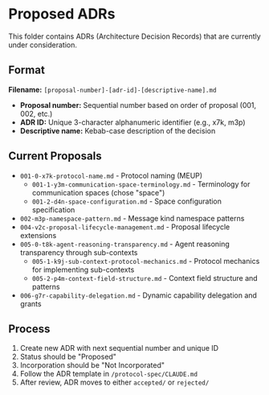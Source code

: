 # Proposed ADRs

This folder contains ADRs (Architecture Decision Records) that are currently under consideration.

## Format

**Filename:** `[proposal-number]-[adr-id]-[descriptive-name].md`

- **Proposal number:** Sequential number based on order of proposal (001, 002, etc.)
- **ADR ID:** Unique 3-character alphanumeric identifier (e.g., x7k, m3p)
- **Descriptive name:** Kebab-case description of the decision

## Current Proposals

- `001-0-x7k-protocol-name.md` - Protocol naming (MEUP)
  - `001-1-y3m-communication-space-terminology.md` - Terminology for communication spaces (chose "space")
  - `001-2-d4n-space-configuration.md` - Space configuration specification
- `002-m3p-namespace-pattern.md` - Message kind namespace patterns
- `004-v2c-proposal-lifecycle-management.md` - Proposal lifecycle extensions
- `005-0-t8k-agent-reasoning-transparency.md` - Agent reasoning transparency through sub-contexts
  - `005-1-k9j-sub-context-protocol-mechanics.md` - Protocol mechanics for implementing sub-contexts
  - `005-2-p4m-context-field-structure.md` - Context field structure and patterns
- `006-g7r-capability-delegation.md` - Dynamic capability delegation and grants

## Process

1. Create new ADR with next sequential number and unique ID
2. Status should be "Proposed"
3. Incorporation should be "Not Incorporated"
4. Follow the ADR template in `/protocol-spec/CLAUDE.md`
5. After review, ADR moves to either `accepted/` or `rejected/`